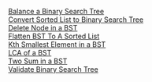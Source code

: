 [Balance a Binary Search Tree](https://leetcode.com/problems/balance-a-binary-search-tree/description/)<br>
[Convert Sorted List to Binary Search Tree](https://leetcode.com/problems/convert-sorted-list-to-binary-search-tree/)<br>
[Delete Node in a BST](https://leetcode.com/problems/delete-node-in-a-bst/description/)<br>
[Flatten BST To A Sorted List](https://www.naukri.com/code360/problems/flatten-bst-to-a-sorted-list_1169459)<br>
[Kth Smallest Element in a BST](https://leetcode.com/problems/kth-smallest-element-in-a-bst/description/)<br>
[LCA of a BST](https://leetcode.com/problems/lowest-common-ancestor-of-a-binary-search-tree/description/)<br>
[Two Sum in a BST](https://leetcode.com/problems/two-sum-iv-input-is-a-bst/description/)<br>
[Validate Binary Search Tree](https://leetcode.com/problems/validate-binary-search-tree/description/)<br>
